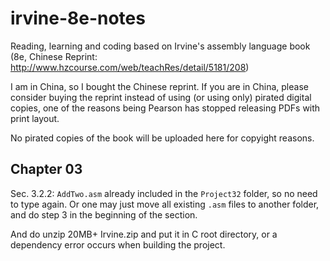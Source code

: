 # irvine-8e-notes
Reading, learning and coding based on Irvine's assembly language book (8e, Chinese Reprint: http://www.hzcourse.com/web/teachRes/detail/5181/208)

I am in China, so I bought the Chinese reprint. If you are in China, please consider buying the reprint instead of using (or using only) pirated digital copies, one of the reasons being Pearson has stopped releasing PDFs with print layout.

No pirated copies of the book will be uploaded here for copyight reasons.

## Chapter 03

Sec. 3.2.2:
`AddTwo.asm` already included in the `Project32` folder, so no need to type again. Or one may just move all existing `.asm` files to another folder, and do step 3 in the beginning of the section.

And do unzip 20MB+ Irvine.zip and put it in C root directory, or a dependency error occurs when building the project.
